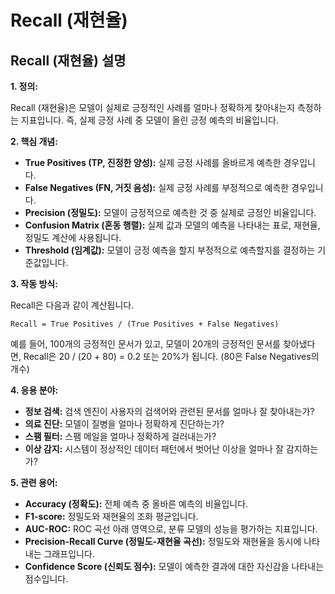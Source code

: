 # Recall (재현율)

## Recall (재현율) 설명

**1. 정의:**

Recall (재현율)은 모델이 실제로 긍정적인 사례를 얼마나 정확하게 찾아내는지 측정하는 지표입니다. 즉, 실제 긍정 사례 중 모델이 올린 긍정 예측의 비율입니다.

**2. 핵심 개념:**

*   **True Positives (TP, 진정한 양성):** 실제 긍정 사례를 올바르게 예측한 경우입니다.
*   **False Negatives (FN, 거짓 음성):** 실제 긍정 사례를 부정적으로 예측한 경우입니다.
*   **Precision (정밀도):** 모델이 긍정적으로 예측한 것 중 실제로 긍정인 비율입니다.
*   **Confusion Matrix (혼동 행렬):** 실제 값과 모델의 예측을 나타내는 표로, 재현율, 정밀도 계산에 사용됩니다.
*   **Threshold (임계값):** 모델이 긍정 예측을 할지 부정적으로 예측할지를 결정하는 기준값입니다.

**3. 작동 방식:**

Recall은 다음과 같이 계산됩니다.

```
Recall = True Positives / (True Positives + False Negatives)
```

예를 들어, 100개의 긍정적인 문서가 있고, 모델이 20개의 긍정적인 문서를 찾아냈다면, Recall은 20 / (20 + 80) = 0.2 또는 20%가 됩니다. (80은 False Negatives의 개수)

**4. 응용 분야:**

*   **정보 검색:** 검색 엔진이 사용자의 검색어와 관련된 문서를 얼마나 잘 찾아내는가?
*   **의료 진단:** 모델이 질병을 얼마나 정확하게 진단하는가?
*   **스팸 필터:** 스팸 메일을 얼마나 정확하게 걸러내는가?
*   **이상 감지:** 시스템이 정상적인 데이터 패턴에서 벗어난 이상을 얼마나 잘 감지하는가?

**5. 관련 용어:**

*   **Accuracy (정확도):** 전체 예측 중 올바른 예측의 비율입니다.
*   **F1-score:** 정밀도와 재현율의 조화 평균입니다.
*   **AUC-ROC:** ROC 곡선 아래 영역으로, 분류 모델의 성능을 평가하는 지표입니다.
*   **Precision-Recall Curve (정밀도-재현율 곡선):** 정밀도와 재현율을 동시에 나타내는 그래프입니다.
*   **Confidence Score (신뢰도 점수):** 모델이 예측한 결과에 대한 자신감을 나타내는 점수입니다.